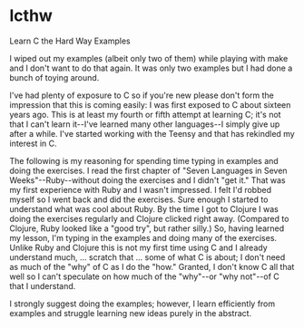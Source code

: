 lcthw
=====

Learn C the Hard Way Examples

I wiped out my examples (albeit only two of them) while playing with
make and I don't want to do that again. It was only two examples but I
had done a bunch of toying around.

I've had plenty of exposure to C so if you're new please don't form the
impression that this is coming easily: I was first exposed to C about
sixteen years ago. This is at least my fourth or fifth attempt at
learning C; it's not that I can't learn it--I've learned many other
languages--I simply give up after a while. I've started working with the
Teensy and that has rekindled my interest in C.

The following is my reasoning for spending time typing in examples and
doing the exercises. I read the first chapter of "Seven Languages in
Seven Weeks"--Ruby--without doing the exercises and I didn't "get it."
That was my first experience with Ruby and I wasn't impressed. I felt
I'd robbed myself so I went back and did the exercises. Sure enough I
started to understand what was cool about Ruby. By the time I got to
Clojure I was doing the exercises regularly and Clojure clicked right
away. (Compared to Clojure, Ruby looked like a "good try", but rather
silly.) So, having learned my lesson, I'm typing in the examples and
doing many of the exercises. Unlike Ruby and Clojure this is not my
first time using C and I already understand much, ... scratch that
... some of what C is about; I don't need as much of the "why" of C as
I do the "how." Granted, I don't know C all that well so I can't
speculate on how much of the "why"--or "why not"--of C that I
understand.

I strongly suggest doing the examples; however, I learn efficiently from
examples and struggle learning new ideas purely in the abstract.
